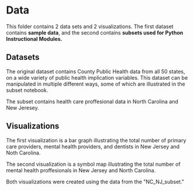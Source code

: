 # Data
This folder contains 2 data sets and 2 visualizations. The first dataset contains **sample data**, and the second contains **subsets used for Python Instructional Modules.**

## Datasets
The original dataset contains County Public Health data from all 50 states, on a wide variety of public health implication variables. This dataset can be manipulated in multiple different ways, some of which are illustrated in the subset notebook. 

The subset contains health care proffesional data in North Carolina and New Jeresey.

## Visualizations
The first visualization is a bar graph illustrating the total number of primary care providers, mental health providers, and dentists in New Jersey and Noth Carolina.

The second visualization is a symbol map illustrating the total number of mental health proffesionals in New Jersey and North Carolina.

Both visualizations were created using the data from the "NC_NJ_subset."
